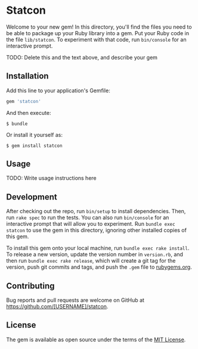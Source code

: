 # Statcon

Welcome to your new gem! In this directory, you'll find the files you need to be able to package up your Ruby library into a gem. Put your Ruby code in the file `lib/statcon`. To experiment with that code, run `bin/console` for an interactive prompt.

TODO: Delete this and the text above, and describe your gem

## Installation

Add this line to your application's Gemfile:

```ruby
gem 'statcon'
```

And then execute:

    $ bundle

Or install it yourself as:

    $ gem install statcon

## Usage

TODO: Write usage instructions here

## Development

After checking out the repo, run `bin/setup` to install dependencies. Then, run `rake spec` to run the tests. You can also run `bin/console` for an interactive prompt that will allow you to experiment. Run `bundle exec statcon` to use the gem in this directory, ignoring other installed copies of this gem.

To install this gem onto your local machine, run `bundle exec rake install`. To release a new version, update the version number in `version.rb`, and then run `bundle exec rake release`, which will create a git tag for the version, push git commits and tags, and push the `.gem` file to [rubygems.org](https://rubygems.org).

## Contributing

Bug reports and pull requests are welcome on GitHub at https://github.com/[USERNAME]/statcon.


## License

The gem is available as open source under the terms of the [MIT License](http://opensource.org/licenses/MIT).

